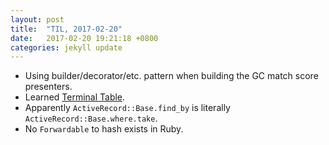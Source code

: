 ```yaml
---
layout: post
title:  "TIL, 2017-02-20"
date:   2017-02-20 19:21:18 +0800
categories: jekyll update
---
```

- Using builder/decorator/etc. pattern when building the GC match score presenters.
- Learned [Terminal Table](http://github.com/tj/terminal-table).
- Apparently `ActiveRecord::Base.find_by` is literally `ActiveRecord::Base.where.take`.
- No `Forwardable` to hash exists in Ruby.
